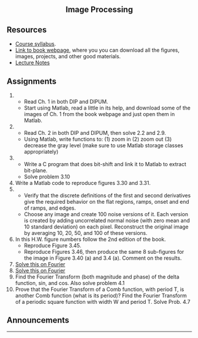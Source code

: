 <center>

## Image Processing

</center>

## Resources

*   [Course syllabus](CourseSyllabus.pdf).
*   [Link to book webpage](http://www.ImageProcessingPlace.com), where you you can download all the figures, images, projects, and other good materials.
*   [Lecture Notes](LectureNotes/)
## Assignments

1.  *   Read Ch. 1 in both DIP and DIPUM.
    *   Start using Matlab, read a little in its help, and download some of the images of Ch. 1 from the book webpage and just open them in Matlab.
2.  *   Read Ch. 2 in both DIP and DIPUM, then solve 2.2 and 2.9.
    *   Using Matlab, write functions to: (1) zoom in (2) zoom out (3) decrease the gray level (make sure to use Matlab storage classes appropriately)
3.  *   Write a C program that does bit-shift and link it to Matlab to extract bit-plane.
    *   Solve problem 3.10
4.  Write a Matlab code to reproduce figures 3.30 and 3.31.
5.  *   Verify that the discrete definitions of the first and second derivatives give the required behavior on the flat regions, ramps, onset and end of ramps, and edges.
    *   Choose any image and create 100 noise versions of it. Each version is created by adding uncorrelated normal noise (with zero mean and 10 standard deviation) on each pixel. Reconstruct the original image by averaging 10, 20, 50, and 100 of these versions.
6.  In this H.W. figure numbers follow the 2nd edition of the book.
    *   Reproduce Figure 3.45.
    *   Reproduce Figures 3.46, then produce the same 8 sub-figures for the image in Figure 3.40 (a) and 3.4 (a). Comment on the results.
7.  [Solve this on Fourier](HWFourier.pdf)
8.  [Solve this on Fourier](HWFourier2.pdf)
9.  Find the Fourier Transform (both magnitude and phase) of the delta function, sin, and cos. Also solve problem 4.1
10.  Prove that the Fourier Transform of a Comb function, with period T, is another Comb function (what is its period)? Find the Fourier Transform of a periodic square function with width W and period T. Solve Prob. 4.7


## Announcements

* * *
